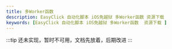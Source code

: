 ```yaml
---
title: 多Worker函数
description: EasyClick 自动化脚本 iOS免越狱 多Worker函数 资源下载
keywords: [EasyClick 自动化脚本 iOS免越狱 多Worker函数  资源下载 ]
---
```

:::tip
还未实现，暂时不可用，文档先放着，后期改进
:::
